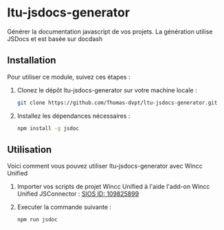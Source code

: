 # ltu-jsdocs-generator
Générer la documentation javascript de vos projets.
La génération utilise JSDocs et est basée sur docdash


## Installation

Pour utiliser ce module, suivez ces étapes :

1. Clonez le dépôt ltu-jsdocs-generator sur votre machine locale :

    ```bash
    git clone https://github.com/Thomas-dvpt/ltu-jsdocs-generator.git
    ```

2. Installez les dépendances nécessaires :

    ```bash
    npm install -g jsdoc
    ```

## Utilisation

Voici comment vous pouvez utiliser ltu-jsdocs-generator avec Wincc Unified 

1. Importer vos scripts de projet Wincc Unified à l'aide l'add-on Wincc Unified JSConnector : [SIOS ID: 109825899](https://support.industry.siemens.com/cs/document/109825899/simatic-wincc-unified-js-connector?dti=0&lc=en-KZ)

2. Executer la commande suivante :

    ```bash
    npm run jsdoc
    ```


